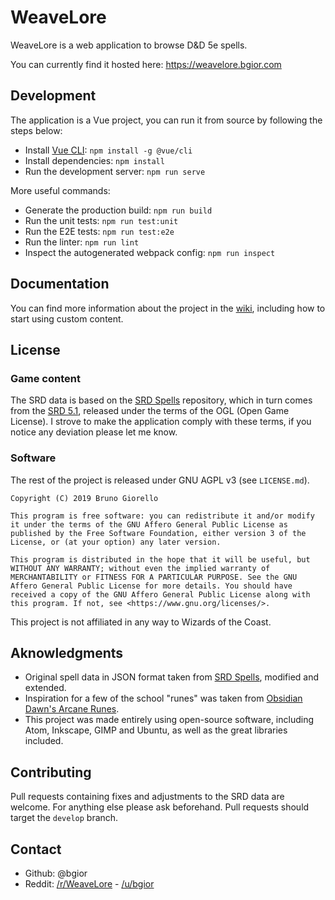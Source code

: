# WeaveLore

WeaveLore is a web application to browse D&D 5e spells.

You can currently find it hosted here: https://weavelore.bgior.com

## Development
The application is a Vue project, you can run it from source by following the steps below:

- Install [Vue CLI](https://cli.vuejs.org/guide/installation.html): `npm install -g @vue/cli`
- Install dependencies: `npm install`
- Run the development server: `npm run serve`

More useful commands:

- Generate the production build: `npm run build`
- Run the unit tests: `npm run test:unit`
- Run the E2E tests: `npm run test:e2e`
- Run the linter: `npm run lint`
- Inspect the autogenerated webpack config: `npm run inspect`

## Documentation
You can find more information about the project in the [wiki](https://github.com/bgior/weavelore/wiki), including how to start using custom content.

## License

### Game content
The SRD data is based on the [SRD Spells](https://github.com/vorpalhex/srd_spells) repository, which in turn comes from the [SRD 5.1](https://dnd.wizards.com/articles/features/systems-reference-document-srd), released under the terms of the OGL (Open Game License). I strove to make the application comply with these terms, if you notice any deviation please let me know.

### Software
The rest of the project is released under GNU AGPL v3 (see `LICENSE.md`).

```
Copyright (C) 2019 Bruno Giorello

This program is free software: you can redistribute it and/or modify it under the terms of the GNU Affero General Public License as published by the Free Software Foundation, either version 3 of the License, or (at your option) any later version.

This program is distributed in the hope that it will be useful, but WITHOUT ANY WARRANTY; without even the implied warranty of MERCHANTABILITY or FITNESS FOR A PARTICULAR PURPOSE. See the GNU Affero General Public License for more details. You should have received a copy of the GNU Affero General Public License along with this program. If not, see <https://www.gnu.org/licenses/>.
```

This project is not affiliated in any way to Wizards of the Coast.

## Aknowledgments
- Original spell data in JSON format taken from [SRD Spells](https://github.com/vorpalhex/srd_spells), modified and extended.
- Inspiration for a few of the school "runes" was taken from [Obsidian Dawn's Arcane Runes](https://www.obsidiandawn.com/arcane-runes-photoshop-gimp-brushes).
- This project was made entirely using open-source software, including Atom, Inkscape, GIMP and Ubuntu, as well as the great libraries included.

## Contributing
Pull requests containing fixes and adjustments to the SRD data are welcome. For anything else please ask beforehand. Pull requests should target the `develop` branch.

## Contact
- Github: @bgior
- Reddit: [/r/WeaveLore](https://www.reddit.com/r/WeaveLore/) - [/u/bgior](https://www.reddit.com/user/bgior)
